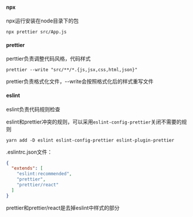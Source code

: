 #### npx
npx运行安装在node目录下的包
```
npx prettier src/App.js
```

#### prettier
perttier负责调整代码风格，代码样式
```
prettier --write "src/**/*.{js,jsx,css,html,json}"
```
prettier负责格式化文件，--write会按照格式化后的样式重写文件

#### eslint
eslint负责代码规则检查

eslint和prettier冲突的规则，可以采用`eslint-config-prettier`关闭不需要的规则

```
yarn add -D eslint eslint-config-prettier eslint-plugin-prettier
```

.eslintrc.json文件：
```json
{
  "extends": [
    "eslint:recommended",
    "prettier",
    "prettier/react"
  ]
}
```
prettier和prettier/react是去掉eslint中样式的部分